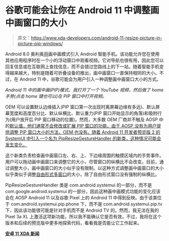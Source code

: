 # 谷歌可能会让你在 Android 11 中调整画中画窗口的大小

> 原文：<https://www.xda-developers.com/android-11-resize-picture-in-picture-pip-windows/>

Android 8.0 奥利奥[将](https://www.xda-developers.com/google-announces-android-o-developer-preview-1-available-for-supported-devices/)画中画模式引入 Android 智能手机。该功能允许您在使用其他应用程序时在一个小的浮动窗口中观看视频。它对导航也很有用，因此您可以回复信息或在互联网上查找信息，而不会错过您路线上的下一站。随着智能手机变得越来越大，特别是随着可折叠设备的推出，画中画窗口一直保持相同的大小。不过，在 Android 11 中，谷歌可能会为用户引入一种调整画中画窗口大小的方式。

*Android 11 中的画中画(PIP)模式。我打开了一个 YouTube 视频，然后做了 home 手势(点击 home 键也可以)在 PIP 窗口中打开视频。*

OEM 可以设置默认边缘插入(PIP 窗口第一次出现时离屏幕边缘有多远)、默认屏幕宽度和高度百分比、默认纵横比、默认重力(PIP 窗口开始显示的角落)和吸附行为(用户放开后 PIP 窗口移动的位置)。然而，大多数 OEM 厂商并不触及 AOSP 中的[默认值，他们通常不会修改或扩展 PIP 窗口的功能。由于 AOSP 没有为用户提供调整 PIP 窗口大小的方法，OEM 也没有。随着 Android 11 开发者预览版 2 的 SystemUI 中引入一个名为 PipResizeGestureHandler 的新类，这种情况可能会发生变化。](https://android.googlesource.com/platform/frameworks/base/+/master/core/res/res/values/config.xml#3417)

这个新类负责检查画中画窗口左、右、上、下边缘周围的触摸区域内的手势事件。用户可以拖动画中画窗口来调整它的大小，尽管窗口的纵横比不会改变。目前，通过调整大小，画中画窗口的大小似乎没有限制。以这种方式调整画中画窗口的大小似乎类似于调整[自由形式多窗口](https://www.xda-developers.com/android-nougats-freeform-window-mode-what-it-is-and-how-developers-can-utilize-it/)的大小，除了自由形式窗口没有强制的纵横比。

PipResizeGestureHandler 类是 com.android.systemui 的一部分，而不是 com.google.android.systemui 的一部分，因此这种画中画模式功能的变化应该会在 AOSP Android 11 以及谷歌 Pixel 上的 Android 11 中得到反映。由于该类位于 com.android.systemui.pip.phone 下，而不是 com.android.systemui.pip.tv 下，因此该功能很可能是针对手机而不是 Android TV 的。然而，我无法在我的 Pixel 3a XL 上激活这项新功能，所以我不能确认它是否有效。不过，我将在这个版本和后续的预览版中更多地探索代码，看看我是否能让它工作起来。

**[安卓 11 XDA 新闻](https://www.xda-developers.com/tag/android-11/)**